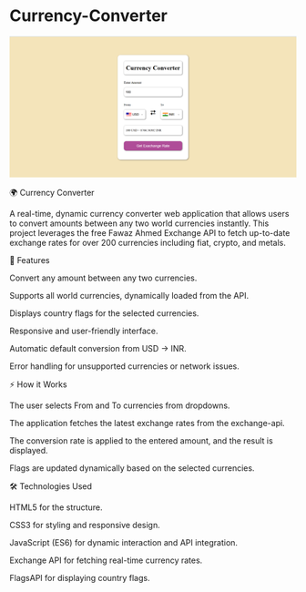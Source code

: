 # Currency-Converter
![alt text](Currency_Converter.png)

🌍 Currency Converter

A real-time, dynamic currency converter web application that allows users to convert amounts between any two world currencies instantly. This project leverages the free Fawaz Ahmed Exchange API
 to fetch up-to-date exchange rates for over 200 currencies including fiat, crypto, and metals.

📝 Features

Convert any amount between any two currencies.

Supports all world currencies, dynamically loaded from the API.

Displays country flags for the selected currencies.

Responsive and user-friendly interface.

Automatic default conversion from USD → INR.

Error handling for unsupported currencies or network issues.

⚡ How it Works

The user selects From and To currencies from dropdowns.

The application fetches the latest exchange rates from the exchange-api.

The conversion rate is applied to the entered amount, and the result is displayed.

Flags are updated dynamically based on the selected currencies.

🛠 Technologies Used

HTML5 for the structure.

CSS3 for styling and responsive design.

JavaScript (ES6) for dynamic interaction and API integration.

Exchange API for fetching real-time currency rates.

FlagsAPI for displaying country flags.